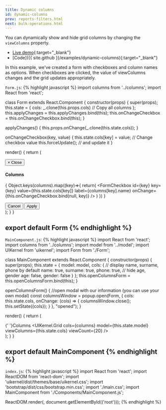 ```yaml
---
title: Dynamic columns
id: dynamic-columns
prev: reports-filters.html
next: bulk-operations.html
---
```


You can dynamically show and hide grid columns by changing the `viewColumns` property.

* [Live demo](/examples/dynamic-columns/){:target="_blank"}
* [Code]({{ site.github }}/examples/dynamic-columns){:target="_blank"}

In this example, we've created a form with checkboxes and column names as options.
When checkboxes are clicked, the value of viewColumns changes and the grid updates appropriately.

`Form.js`:
{% highlight javascript %}
import columns from '../columns';
import React from 'react';

class Form extends React.Component {
  constructor(props) {
    super(props);
    this.state = {
      cols: _.clone(this.props.cols) // Copy all columns
    };
    this.applyChanges = this.applyChanges.bind(this);
    this.onChangeCheckbox = this.onChangeCheckbox.bind(this);
  }

  applyChanges() {
    this.props.onChange(_.clone(this.state.cols));
  }

  onChangeCheckbox(key, value) { 
    this.state.cols[key] = value; // Change checkbox value
    this.forceUpdate(); // and update it
  }

  render() {
    return (
      <div className="modal-dialog">
        <div className="modal-content animated fadeIn">
          <div className="modal-header">
            <button type="button" className="close" data-dismiss="modal">
              <span aria-hidden="true">×</span>
              <span className="sr-only">Close</span>
            </button>
            <h4 className="modal-title">Columns</h4>
          </div>
          <div className="modal-body">
            <form className="form-horizontal">
              { 
                Object.keys(columns).map((key)=>{
                  return(
                    <FormCheckbox
                      id={key}
                      key={key}
                      value={this.state.cols[key]}
                      label={columns[key].name}
                      onChange={this.onChangeCheckbox.bind(null, key)}
                    />
                  )
                })
              }
            </form>
          </div>
          <div className="modal-footer">
            <button type="button" className="btn btn-white" data-dismiss="modal">Cancel</button>
            <button type="submit" className="btn btn-primary" onClick={this.applyChanges}>Apply</button>
          </div>
        </div>
      </div>
    );
  }
}

export default Form
{% endhighlight %}
---

`MainComponent.js`:
{% highlight javascript %}
import React from 'react';
import columns from '../columns';
import model from '../model';
import UIKernel from 'uikernel';
import Form from './Form';

class MainComponent extends React.Component {
  constructor(props) {
    super(props);
    this.state = {
      model: model,
      cols: {
        // display name, surname, phone by default
        name: true,
        surname: true,
        phone: true,
        // hide age, gender
        age: false,
        gender: false
      }
    };
    this.openColumnsForm = this.openColumnsForm.bind(this);
  }

  openColumnsForm() {
    //open modal with our information (you can use your own modal)
    const columnsWindow = popup.open(Form, {
      cols: this.state.cols,
      onChange: (cols) => {
        columnsWindow.close();
        this.setState({cols});
      }
    }, "opened");
  }

  render() {
    return (
      <div>
        <a className="btn btn-success" onClick={this.openColumnsForm}>
          <i className="fa fa-th-list"></i>{' '}Columns
        </a>
        <UIKernel.Grid
          cols={columns}
          model={this.state.model}
          viewColumns={this.state.cols}
          viewCount={20}
        />
      </div>
    );
  }
}

export default MainComponent
{% endhighlight %}
---

`index.js`:
{% highlight javascript %}
import React from 'react';
import ReactDOM from 'react-dom';
import 'uikernel/dist/themes/base/uikernel.css';
import 'bootstrap/dist/css/bootstrap.min.css';
import './main.css';
import MainComponent from './Components/MainComponent.js';

ReactDOM.render(<MainComponent/>, document.getElementById(('root')));
{% endhighlight %}
